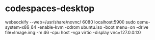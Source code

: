 # codespaces-desktop
websockify --web=/usr/share/novnc/ 6080 localhost:5900
sudo qemu-system-x86_64 -enable-kvm -cdrom ubuntu.iso -boot menu=on -drive file=Image.img -m 46 -cpu host -vga virtio -display vnc=127.0.0.1:0